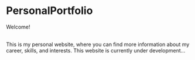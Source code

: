 # PersonalPortfolio
<p>Welcome!</p> 
<br/>
This is my personal website, where you can find more information about my career, skills, and interests.
This website is currently under development...
